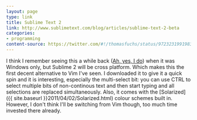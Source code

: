 ```yaml
---
layout: page
type: link
title: Sublime Text 2
link: http://www.sublimetext.com/blog/articles/sublime-text-2-beta
categories: 
- programming
content-source: https://twitter.com/#!/thomasfuchs/status/97232319919833088
---
```

I think I remember seeing this a while back ([Ah, yes, I do](http://daringfireball.net/linked/2009/10/15/sublime-text)) when it was Windows only, but Sublime 2 will be cross platform. Which makes this the first decent alternative to Vim I've seen. I downloaded it to give it a quick spin and it is interesting, especially the multi-select bit: you can use CTRL to select multiple bits of non-continous text and then start typing and all selections are replaced simultaneously. Also, it comes with the [Solarized]({{ site.baseurl }}2011/04/02/Solarized.html) colour schemes built in. However, I don't think I'll be switching from Vim though, too much time invested there already.
